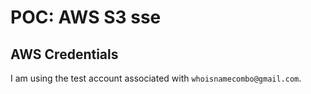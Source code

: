 # POC: AWS S3 sse 

## AWS Credentials

I am using the test account associated with `whoisnamecombo@gmail.com`.
